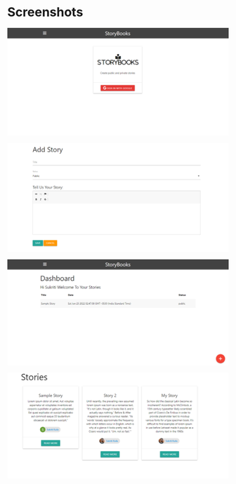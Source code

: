 # Screenshots
![demo-1](https://github.com/sukriti-kuila/StoryBook/blob/main/sample-1.png)

![demo-2](https://github.com/sukriti-kuila/StoryBook/blob/main/Sample-2.png)

![demo-3](https://github.com/sukriti-kuila/StoryBook/blob/main/Sample-3.png)

![demo-4](https://github.com/sukriti-kuila/StoryBook/blob/main/Sample-4.png)
